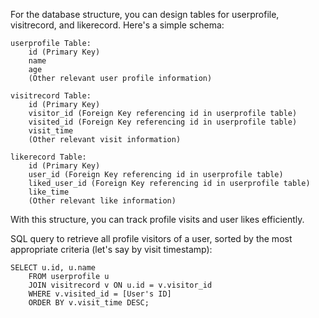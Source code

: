 For the database structure, you can design tables for userprofile, visitrecord, and likerecord. Here's a simple schema:

    userprofile Table:
        id (Primary Key)
        name
        age
        (Other relevant user profile information)

    visitrecord Table:
        id (Primary Key)
        visitor_id (Foreign Key referencing id in userprofile table)
        visited_id (Foreign Key referencing id in userprofile table)
        visit_time
        (Other relevant visit information)

    likerecord Table:
        id (Primary Key)
        user_id (Foreign Key referencing id in userprofile table)
        liked_user_id (Foreign Key referencing id in userprofile table)
        like_time
        (Other relevant like information)

With this structure, you can track profile visits and user likes efficiently.

SQL query to retrieve all profile visitors of a user, sorted by the most appropriate criteria (let's say by visit timestamp):

    SELECT u.id, u.name
        FROM userprofile u
        JOIN visitrecord v ON u.id = v.visitor_id 
        WHERE v.visited_id = [User's ID]
        ORDER BY v.visit_time DESC;
